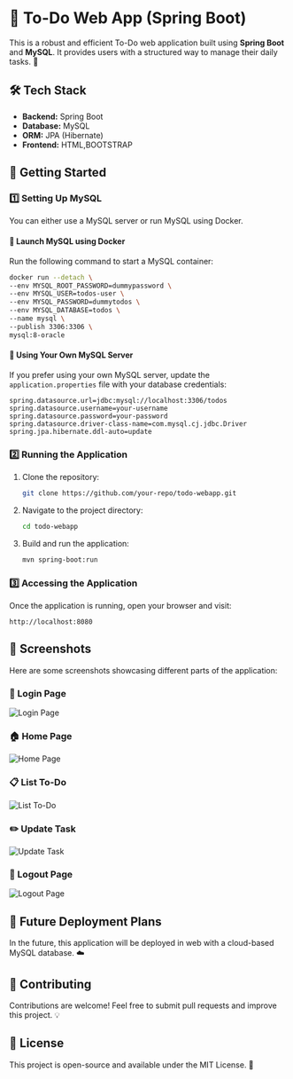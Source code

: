 # 📝 To-Do Web App (Spring Boot)

This is a robust and efficient To-Do web application built using **Spring Boot** and **MySQL**. It provides users with a structured way to manage their daily tasks. 🚀

## 🛠 Tech Stack
- **Backend:** Spring Boot
- **Database:** MySQL
- **ORM:** JPA (Hibernate)
- **Frontend:** HTML,BOOTSTRAP

## 📌 Getting Started

### 1️⃣ Setting Up MySQL
You can either use a MySQL server or run MySQL using Docker.

#### 🐳 Launch MySQL using Docker
Run the following command to start a MySQL container:

```sh
docker run --detach \
--env MYSQL_ROOT_PASSWORD=dummypassword \
--env MYSQL_USER=todos-user \
--env MYSQL_PASSWORD=dummytodos \
--env MYSQL_DATABASE=todos \
--name mysql \
--publish 3306:3306 \
mysql:8-oracle
```

#### 🔧 Using Your Own MySQL Server
If you prefer using your own MySQL server, update the `application.properties` file with your database credentials:

```properties
spring.datasource.url=jdbc:mysql://localhost:3306/todos
spring.datasource.username=your-username
spring.datasource.password=your-password
spring.datasource.driver-class-name=com.mysql.cj.jdbc.Driver
spring.jpa.hibernate.ddl-auto=update
```

### 2️⃣ Running the Application

1. Clone the repository:
   ```sh
   git clone https://github.com/your-repo/todo-webapp.git
   ```
2. Navigate to the project directory:
   ```sh
   cd todo-webapp
   ```
3. Build and run the application:
   ```sh
   mvn spring-boot:run
   ```

### 3️⃣ Accessing the Application
Once the application is running, open your browser and visit:

```
http://localhost:8080
```

## 📸 Screenshots

Here are some screenshots showcasing different parts of the application:

### 🔐 Login Page
![Login Page](https://github.com/user-attachments/assets/5f62351b-4d1a-437d-98c1-a79f3ca8bdd8)

### 🏠 Home Page
![Home Page](https://github.com/user-attachments/assets/2619d42a-27d4-41fb-b4ce-d0e4e0ed37d6)

### 📋 List To-Do
![List To-Do](https://github.com/user-attachments/assets/89af0134-bdea-41f5-8929-d1d4eb992306)

### ✏️ Update Task
![Update Task](https://github.com/user-attachments/assets/e87bc8cd-e6fa-4d64-90dc-71fdc3e4b794)

### 🚪 Logout Page
![Logout Page](https://github.com/user-attachments/assets/8ec638cb-8538-45a1-965e-b76bc66ace9e)

## 🚀 Future Deployment Plans
In the future, this application will be deployed in web with a cloud-based MySQL database. ☁️

## 🤝 Contributing
Contributions are welcome! Feel free to submit pull requests and improve this project. 💡

## 📜 License
This project is open-source and available under the MIT License. 📄

